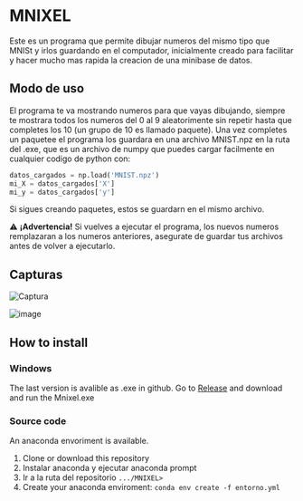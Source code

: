# MNIXEL
Este es un programa que permite dibujar numeros del mismo tipo que MNISt y irlos guardando en el computador, inicialmente creado para facilitar y hacer mucho mas rapida la creacion de una minibase de datos.
## Modo de uso
El programa te va mostrando numeros para que vayas dibujando, siempre te mostrara todos los numeros del 0 al 9 aleatorimente sin repetir hasta que completes los 10 (un grupo de 10 es llamado paquete). Una vez completes un paquetee el programa los guardara en una archivo MNIST.npz en la ruta del .exe, que es un archivo de numpy que puedes cargar facilmente en cualquier codigo de python con: 
```python
datos_cargados = np.load('MNIST.npz')
mi_X = datos_cargados['X']
mi_y = datos_cargados['y']
```

Si sigues creando paquetes, estos se guardarn en el mismo archivo.

:warning: **¡Advertencia!** Si vuelves a ejecutar el programa, los nuevos numeros remplazaran a los numeros anteriores, asegurate de guardar tus archivos antes de volver a ejecutarlo.


## Capturas
![Captura](https://github.com/Konat23/MNIXEL/assets/68023761/e739e9eb-d7eb-4f0a-bcba-1a0091ef2c5d)

![image](https://github.com/Konat23/MNIXEL/assets/68023761/e9fd1c57-bbba-4c28-a327-b56e9ca4fd0d)

## How to install
### Windows
The last version is avalible as .exe in github. Go to [Release](https://github.com/Konat23/MNIXEL/releases) and download and run the Mnixel.exe

### Source code
An anaconda envoriment is available. 
1. Clone or download this repository
2. Instalar anaconda y ejecutar anaconda prompt
3. Ir a la ruta del repositorio ```.../MNIXEL>```
4. Create your anaconda enviroment: ```conda env create -f entorno.yml```

